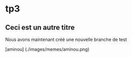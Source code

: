 # tp3

## Ceci est un autre titre


Nous avons maintenant créé une nouvelle branche de test

[aminou] (./images/memes/aminou.png)

<br><br>


